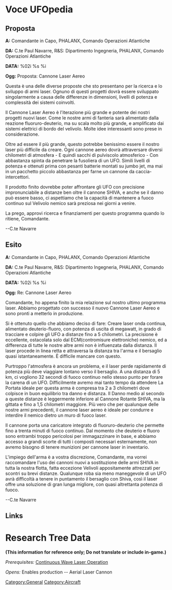 # Voce UFOpedia

## Proposta

**A:** Comandante in Capo, PHALANX, Comando Operazioni Atlantiche

**DA:** C.te Paul Navarre, R&S: Dipartimento Ingegneria, PHALANX,
Comando Operazioni Atlantiche

**DATA:** %02i %s %i

**Ogg:** Proposta: Cannone Laser Aereo

Questa è una delle diverse proposte che sto presentano per la ricerca e
lo sviluppo di armi laser. Ognuno di questi progetti dovrà essere
sviluppato singolarmente a causa delle differenze in dimensioni, livelli
di potenza e complessità dei sistemi coinvolti.

Il Cannone Laser Aereo è l'iterazione più grande e potente dei nostri
progetti nuovi laser. Come le nostre armi di fanteria sarà alimentato
dalla reazione fluoruro-deuterio, ma su scala molto più grande, e
amplificato dai sistemi elettrici di bordo del velivolo. Molte idee
interessanti sono prese in considerazione.

Oltre ad essere il più grande, questo potrebbe benissimo essere il
nostro laser più difficile da creare. Ogni cannone aereo dovrà
attraversare diversi chilometri di atmosfera - E quindi sacchi di
pulviscolo atmosferico - Con abbastanza spinta da penetrare la fusoliera
di un UFO. Simili livelli di potenza e ottenuti prima con pesanti
batterie montati su jumbo jet, ma mai in un pacchetto piccolo abbastanza
per farne un cannone da caccia-intercettori.

Il prodotto finito dovrebbe poter affrontare gli UFO con precisione
impronunciabile a distanze ben oltre il cannone SHIVA, e anche se il
danno può essere basso, ci aspettiamo che la capacità di mantenere a
fuoco continuo sul Velivolo nemico sarà preziosa nei giorni a venire.

La prego, approvi ricerca e finanziamenti per questo programma quando lo
ritiene, Comandante.

--C.te Navarre

## Esito

**A:** Comandante in Capo, PHALANX, Comando Operazioni Atlantiche

**DA:** C.te Paul Navarre, R&S: Dipartimento Ingegneria, PHALANX,
Comando Operazioni Atlantiche

**DATA:** %02i %s %i

**Ogg:** Re: Cannone Laser Aereo

Comandante, ho appena finito la mia relazione sul nostro ultimo
programma laser. Abbiamo progettato con successo il nuovo Cannone Laser
Aereo e sono pronti a metterlo in produzione.

Si è ottenuto quello che abbiamo deciso di fare: Creare laser onda
continua, alimentato deuterio-fluoro, con potenza di uscita di megawatt,
in grado di tracciare e colpire gli UFO a distanze fino a 5 chilometri.
La precisione è eccellente, ostacolata solo dal ECM(contromisure
elettroniche) nemico, ed a differenza di tutte le nostre altre armi non
è influenzata dalla distanza. Il laser procede in linea retta e
attraversa la distanza tra l'arma e il bersaglio quasi istantaneamente.
È difficile mancare con questo.

Purtroppo l'atmosfera è ancora un problema, e il laser perde rapidamente
di potenza più deve viaggiare lontano verso il bersaglio. A una distanza
di 5 km, ci vogliono 32 secondi di fuoco continuo nello stesso punto per
forare la carena di un UFO. Difficilmente avremo mai tanto tempo da
attendere La Portata ideale per questa arma è compresa tra 2 a 3
chilometri dove colpisce in buon equilibrio tra danno e distanza. Il
Danno medio al secondo a queste distanze è leggermente inferiore al
Cannone Rotante SHIVA, ma la gittata e fino a 1,5 chilometri maggiore.
Più vero che per qualunque delle nostre armi precedenti, il cannone
laser aereo è ideale per condurre e interdire il nemico dietro un muro
di fuoco laser.

Il cannone porta una caricatore integrato di fluoruro-deuterio che
permette fino a trenta minuti di fuoco continuo. Dal momento che
deuterio e fluoro sono entrambi troppo pericolosi per immagazzinare in
base, e abbiamo accesso a grandi scorte di tutti i composti necessari
esternamente, non avremo bisogno di tenere munizioni per cannone laser
in inventario.

L'impiego dell'arma è a vostra discrezione, Comandante, ma vorrei
raccomandare l'uso dei cannoni nuovi a sostituzione delle armi SHIVA in
tutta la nostra flotta, fatta eccezione Velivoli appositamente
attrezzati per scontri su brevi distanze. Qualunque roba sia meno
maneggevole di un UFO avrà difficoltà a tenere in puntamento il
bersaglio con Shiva, così il laser offre una soluzione di gran lunga
migliore, con quasi altrettanta potenza di fuoco.

--C.te Navarre

## Links

# Research Tree Data

**(This information for reference only; Do not translate or include
in-game.)**

*Prerequisites:* [Continuous Wave Laser
Operation](Research/Continuous_Wave_Laser_Operation "wikilink")

*Opens:* Enables production -- Aerial Laser Cannon

[Category:General](Category:General "wikilink")
[Category:Aircraft](Category:Aircraft "wikilink")
